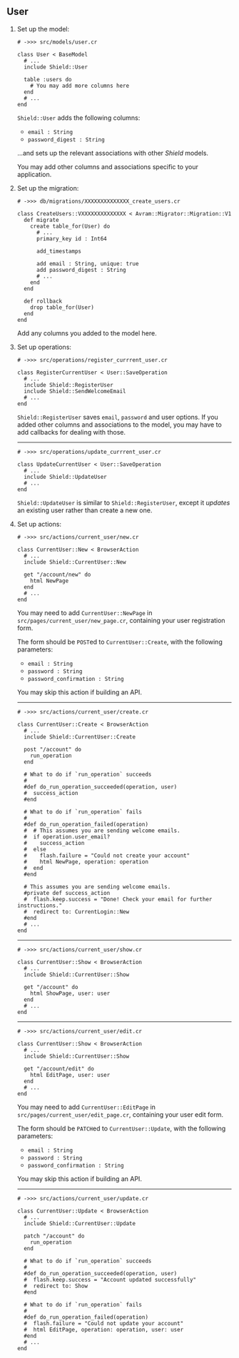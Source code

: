 ## User

1. Set up the model:

   ```crystal
   # ->>> src/models/user.cr

   class User < BaseModel
     # ...
     include Shield::User

     table :users do
       # You may add more columns here
     end
     # ...
   end
   ```

   `Shield::User` adds the following columns:
   
   - `email : String`
   - `password_digest : String`
   
   ...and sets up the relevant associations with other *Shield* models.

   You may add other columns and associations specific to your application.

1. Set up the migration:

   ```crystal
   # ->>> db/migrations/XXXXXXXXXXXXXX_create_users.cr

   class CreateUsers::VXXXXXXXXXXXXXX < Avram::Migrator::Migration::V1
     def migrate
       create table_for(User) do
         # ...
         primary_key id : Int64

         add_timestamps

         add email : String, unique: true
         add password_digest : String
         # ...
       end
     end

     def rollback
       drop table_for(User)
     end
   end
   ```

   Add any columns you added to the model here.

1. Set up operations:

   ```crystal
   # ->>> src/operations/register_currrent_user.cr

   class RegisterCurrentUser < User::SaveOperation
     # ...
     include Shield::RegisterUser
     include Shield::SendWelcomeEmail
     # ...
   end
   ```

   `Shield::RegisterUser` saves `email`, `password` and user options. If you added other columns and associations to the model, you may have to add callbacks for dealing with those.

   ---
   ```crystal
   # ->>> src/operations/update_currrent_user.cr

   class UpdateCurrentUser < User::SaveOperation
     # ...
     include Shield::UpdateUser
     # ...
   end
   ```

   `Shield::UpdateUser` is similar to `Shield::RegisterUser`, except it *updates* an existing user rather than create a new one.

1. Set up actions:

   ```crystal
   # ->>> src/actions/current_user/new.cr

   class CurrentUser::New < BrowserAction
     # ...
     include Shield::CurrentUser::New

     get "/account/new" do
       html NewPage
     end
     # ...
   end
   ```

   You may need to add `CurrentUser::NewPage` in `src/pages/current_user/new_page.cr`, containing your user registration form.

   The form should be `POST`ed to `CurrentUser::Create`, with the following parameters:

   - `email : String`
   - `password : String`
   - `password_confirmation : String`

   You may skip this action if building an API.

   ---
   ```crystal
   # ->>> src/actions/current_user/create.cr

   class CurrentUser::Create < BrowserAction
     # ...
     include Shield::CurrentUser::Create

     post "/account" do
       run_operation
     end

     # What to do if `run_operation` succeeds
     #
     #def do_run_operation_succeeded(operation, user)
     #  success_action
     #end

     # What to do if `run_operation` fails
     #
     #def do_run_operation_failed(operation)
     #  # This assumes you are sending welcome emails.
     #  if operation.user_email?
     #    success_action
     #  else
     #    flash.failure = "Could not create your account"
     #    html NewPage, operation: operation
     #  end
     #end

     # This assumes you are sending welcome emails.
     #private def success_action
     #  flash.keep.success = "Done! Check your email for further instructions."
     #  redirect to: CurrentLogin::New
     #end
     # ...
   end
   ```

   ---
   ```crystal
   # ->>> src/actions/current_user/show.cr

   class CurrentUser::Show < BrowserAction
     # ...
     include Shield::CurrentUser::Show

     get "/account" do
       html ShowPage, user: user
     end
     # ...
   end
   ```

   ---
   ```crystal
   # ->>> src/actions/current_user/edit.cr

   class CurrentUser::Show < BrowserAction
     # ...
     include Shield::CurrentUser::Show

     get "/account/edit" do
       html EditPage, user: user
     end
     # ...
   end
   ```

   You may need to add `CurrentUser::EditPage` in `src/pages/current_user/edit_page.cr`, containing your user edit form.

   The form should be `PATCH`ed to `CurrentUser::Update`, with the following parameters:

   - `email : String`
   - `password : String`
   - `password_confirmation : String`

   You may skip this action if building an API.

   ---
   ```crystal
   # ->>> src/actions/current_user/update.cr

   class CurrentUser::Update < BrowserAction
     # ...
     include Shield::CurrentUser::Update

     patch "/account" do
       run_operation
     end

     # What to do if `run_operation` succeeds
     #
     #def do_run_operation_succeeded(operation, user)
     #  flash.keep.success = "Account updated successfully"
     #  redirect to: Show
     #end

     # What to do if `run_operation` fails
     #
     #def do_run_operation_failed(operation)
     #  flash.failure = "Could not update your account"
     #  html EditPage, operation: operation, user: user
     #end
     # ...
   end
   ```
